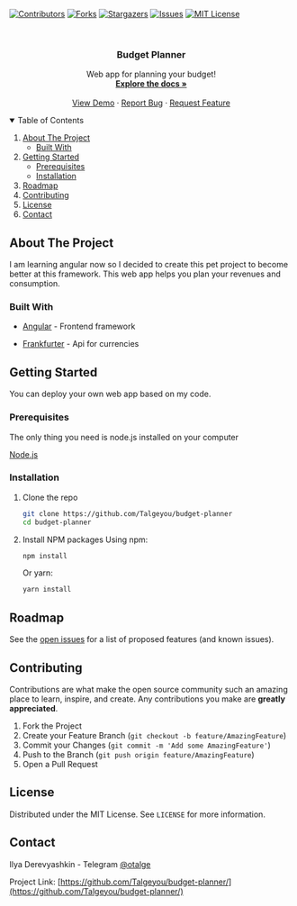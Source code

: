 [![Contributors][contributors-shield]][contributors-url]
[![Forks][forks-shield]][forks-url]
[![Stargazers][stars-shield]][stars-url]
[![Issues][issues-shield]][issues-url]
[![MIT License][license-shield]][license-url]

<!-- PROJECT LOGO -->
<br />
<p align="center">
  <h3 align="center">Budget Planner</h3>
  <p align="center">
    Web app for planning your budget!
    <br />
    <a href="https://github.com/Talgeyou/budget-planner"><strong>Explore the docs »</strong></a>
    <br />
    <br />
    <a href="https://github.com/Talgeyou/budget-planner">View Demo</a>
    ·
    <a href="https://github.com/Talgeyou/budget-planner/issues">Report Bug</a>
    ·
    <a href="https://github.com/Talgeyou/budget-planner/issues">Request Feature</a>
  </p>
</p>

<!-- TABLE OF CONTENTS -->
<details open="open">
  <summary>Table of Contents</summary>
  <ol>
    <li>
      <a href="#about-the-project">About The Project</a>
      <ul>
        <li><a href="#built-with">Built With</a></li>
      </ul>
    </li>
    <li>
      <a href="#getting-started">Getting Started</a>
      <ul>
        <li><a href="#prerequisites">Prerequisites</a></li>
        <li><a href="#installation">Installation</a></li>
      </ul>
    </li>
    <li><a href="#roadmap">Roadmap</a></li>
    <li><a href="#contributing">Contributing</a></li>
    <li><a href="#license">License</a></li>
    <li><a href="#contact">Contact</a></li>
  </ol>
</details>

<!-- ABOUT THE PROJECT -->

## About The Project

I am learning angular now so I decided to create this pet project to become better at this framework. This web app helps you plan your revenues and consumption.

### Built With

- [Angular](https://angular.io/) - Frontend framework

- [Frankfurter](https://www.frankfurter.app/) - Api for currencies

<!-- GETTING STARTED -->

## Getting Started

You can deploy your own web app based on my code.

### Prerequisites

The only thing you need is node.js installed on your computer

[Node.js](https://nodejs.org/en/)

### Installation

1. Clone the repo
   ```sh
   git clone https://github.com/Talgeyou/budget-planner
   cd budget-planner
   ```
2. Install NPM packages
   Using npm:
   ```sh
   npm install
   ```
   Or yarn:
   ```sh
   yarn install
   ```

<!-- ROADMAP -->

## Roadmap

See the [open issues](https://github.com/Talgeyou/budget-planner/issues) for a list of proposed features (and known issues).

<!-- CONTRIBUTING -->

## Contributing

Contributions are what make the open source community such an amazing place to learn, inspire, and create. Any contributions you make are **greatly appreciated**.

1. Fork the Project
2. Create your Feature Branch (`git checkout -b feature/AmazingFeature`)
3. Commit your Changes (`git commit -m 'Add some AmazingFeature'`)
4. Push to the Branch (`git push origin feature/AmazingFeature`)
5. Open a Pull Request

<!-- LICENSE -->

## License

Distributed under the MIT License. See `LICENSE` for more information.

<!-- CONTACT -->

## Contact

Ilya Derevyashkin - Telegram [@otalge](https://t.me/otalge)

Project Link: [https://github.com/Talgeyou/budget-planner/](https://github.com/Talgeyou/budget-planner/)

[contributors-shield]: https://img.shields.io/github/contributors/Talgeyou/budget-planner.svg?style=for-the-badge
[contributors-url]: https://github.com/Talgeyou/budget-planner/graphs/contributors
[forks-shield]: https://img.shields.io/github/forks/Talgeyou/budget-planner.svg?style=for-the-badge
[forks-url]: https://github.com/Talgeyou/budget-planner/network/members
[stars-shield]: https://img.shields.io/github/stars/Talgeyou/budget-planner.svg?style=for-the-badge
[stars-url]: https://github.com/Talgeyou/budget-planner/stargazers
[issues-shield]: https://img.shields.io/github/issues/Talgeyou/budget-planner.svg?style=for-the-badge
[issues-url]: https://github.com/Talgeyou/budget-planner/issues
[license-shield]: https://img.shields.io/github/license/Talgeyou/budget-planner.svg?style=for-the-badge
[license-url]: https://github.com/Talgeyou/budget-planner/blob/master/LICENSE.txt
